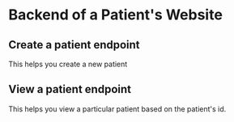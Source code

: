 # Backend of a Patient's Website

## Create a patient endpoint
This helps you create a new patient

## View a patient endpoint
This helps you view a particular patient based on the patient's id.